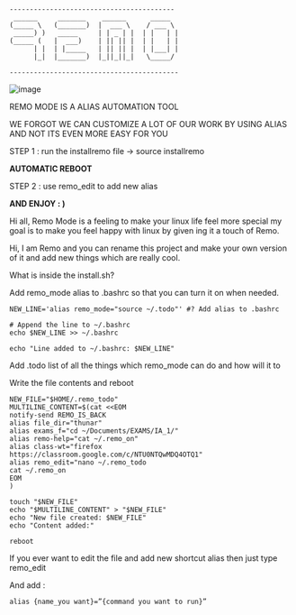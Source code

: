 ```
-----------------------------------------
 ______     _______    ______      _____
(_____ \   (_______)  |  ___ \    / ___ \
 _____) )   _____     | | _ | |  | |   | |
(_____ (   |  ___)    | || || |  | |   | |
      | |  | |_____   | || || |  | |___| |
      |_|  |_______)  |_||_||_|   \_____/
                                          
------------------------------------------
```
![image](https://github.com/ReubenReny03/remo_mode/assets/91770238/69719100-3379-467d-8b4c-9ba5fdaf3e35)


REMO MODE IS A ALIAS AUTOMATION TOOL

WE FORGOT WE CAN CUSTOMIZE A LOT OF OUR WORK BY USING ALIAS AND NOT ITS EVEN MORE EASY FOR YOU

STEP 1 : run the installremo file → source installremo

**AUTOMATIC REBOOT**

STEP 2 : use remo_edit to add new alias

**AND ENJOY : )**

Hi all, Remo Mode is a feeling to make your linux life feel more special my goal is to make you feel happy with linux by given	ing it a touch of Remo.

Hi, I am Remo and you can rename this project and make your own version of it and add new things which are really cool.


What is inside the install.sh?

Add remo_mode alias to .bashrc so that you can turn it on when needed.


```
NEW_LINE='alias remo_mode="source ~/.todo"' #? Add alias to .bashrc

# Append the line to ~/.bashrc
echo $NEW_LINE >> ~/.bashrc

echo "Line added to ~/.bashrc: $NEW_LINE"
```


Add .todo list of all the things which remo_mode can do and how will it to 

Write the file contents and reboot 


```
NEW_FILE="$HOME/.remo_todo"
MULTILINE_CONTENT=$(cat <<EOM                                                                        
notify-send REMO_IS_BACK
alias file_dir="thunar"
alias exams_f="cd ~/Documents/EXAMS/IA_1/"
alias remo-help="cat ~/.remo_on"
alias class-wt="firefox https://classroom.google.com/c/NTU0NTQwMDQ4OTQ1"
alias remo_edit="nano ~/.remo_todo
cat ~/.remo_on
EOM
)

touch "$NEW_FILE"
echo "$MULTILINE_CONTENT" > "$NEW_FILE"
echo "New file created: $NEW_FILE"
echo "Content added:"

reboot
```


If you ever want to edit the file and add new shortcut alias then just type remo_edit

And add :
```
alias {name_you want}=”{command you want to run}”
```
